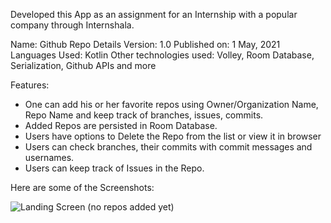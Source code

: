 Developed this App as an assignment for an Internship with a popular company through Internshala.

Name: Github Repo Details
Version: 1.0
Published on: 1 May, 2021
Languages Used: Kotlin
Other technologies used: Volley, Room Database, Serialization, Github APIs and more

Features:
- One can add his or her favorite repos using Owner/Organization Name, Repo Name and keep track of branches, issues, commits.
- Added Repos are persisted in Room Database.
- Users have options to Delete the Repo from the list or view it in browser
- Users can check branches, their commits with commit messages and usernames.
- Users can keep track of Issues in the Repo.

Here are some of the Screenshots:

![Landing Screen (no repos added yet)](https://github.com/JatinSinghroha/GithubRepoDetails/assets/1.jpeg?raw=true)
